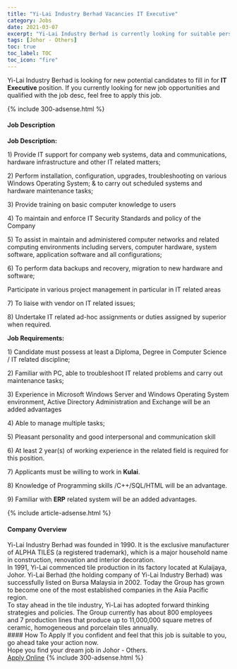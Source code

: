 ```yaml
---
title: "Yi-Lai Industry Berhad Vacancies IT Executive" 
category: Jobs 
date: 2021-03-07 
excerpt: "Yi-Lai Industry Berhad is currently looking for suitable person to fill in the IT Executive which based in Johor - Others" 
tags: [Johor - Others] 
toc: true 
toc_label: TOC 
toc_icon: "fire" 
--- 
```


<p>Yi-Lai Industry Berhad is looking for new potential candidates to fill in for <b>IT Executive</b> position. If you currently looking for new job opportunities and qualified with the job desc, feel free to apply this job.
</p>{% include 300-adsense.html %} 
<div><div><h4>Job Description</h4></div><div><div><span><div><p><strong>Job Description:</strong></p><p>1) Provide IT support for company web systems, data and communications, hardware infrastructure and other IT related matters;</p><p>2) Perform installation, configuration, upgrades, troubleshooting on various Windows Operating System; &amp; to carry out scheduled systems and hardware maintenance tasks;</p><p>3) Provide training on basic computer knowledge to users</p><p>4) To maintain and enforce IT Security Standards and policy of the Company</p><p>5) To assist in maintain and administered computer networks and related computing environments including servers, computer hardware, system software, application software and all configurations;</p><p>6) To perform data backups and recovery, migration to new hardware and software;</p><p>Participate in various project management in particular in IT related areas</p><p>7) To liaise with vendor on IT related issues;</p><p>8) Undertake IT related ad-hoc assignments or duties assigned by superior when required.</p><p><strong>Job Requirements:</strong></p><p>1) Candidate must possess at least a Diploma, Degree in Computer Science / IT related discipline;</p><p>2) Familiar with PC, able to troubleshoot IT related problems and carry out maintenance tasks;</p><p>3) Experience in Microsoft Windows Server and Windows Operating System environment, Active Directory Administration and Exchange will be an added advantages</p><p>4) Able to manage multiple tasks;</p><p>5) Pleasant personality and good interpersonal and communication skill</p><p>6) At least 2 year(s) of working experience in the related field is required for this position.</p><p>7) Applicants must be willing to work in <strong>Kulai</strong>.</p><p>8) Knowledge of Programming skills /C++/SQL/HTML will be an advantage.</p><p>9) Familiar with <strong>ERP</strong> related system will be an added advantages.</p></div></span></div></div></div> 
{% include article-adsense.html %} 
<div><div><h4>Company Overview</h4></div><div><div><span><div><div>Yi-Lai Industry Berhad was founded in 1990. It is the exclusive manufacturer of ALPHA TILES (a registered trademark),&#160;which is a major household name in construction, renovation and interior decoration.</div>
<div>In 1991,&#160;Yi-Lai&#160;commenced&#160;tile production&#160;in its factory located at Kulaijaya, Johor.&#160;Yi-Lai Berhad (the holding company of Yi-Lai Industry Berhad) was successfully listed on Bursa Malaysia in&#160;2002.&#160;Today the Group&#160;has grown to become one of the most established companies in the Asia Pacific region.</div>
<div>To stay ahead in the tile&#160;industry,&#160;Yi-Lai has adopted forward thinking strategies and policies.&#160;The&#160;Group&#160;currently has about 800 employees and&#160;7 production lines that produce up to 11,000,000 square metres&#160;of ceramic, homogeneous and porcelain tiles annually.</div></div></span></div></div></div> 
#### How To Apply 
If you confident and feel that this job is suitable to you, go ahead take your action now. <br/> 
Hope you find your dream job in Johor - Others. <br/> 
<a href="https://www.jobstreet.com.my/en/job/it-executive-4499156?jobId=jobstreet-my-job-4499156&" class="btn btn--info" target="_blank" rel="nofollow noopenner">Apply Online</a> 
{% include 300-adsense.html %} 